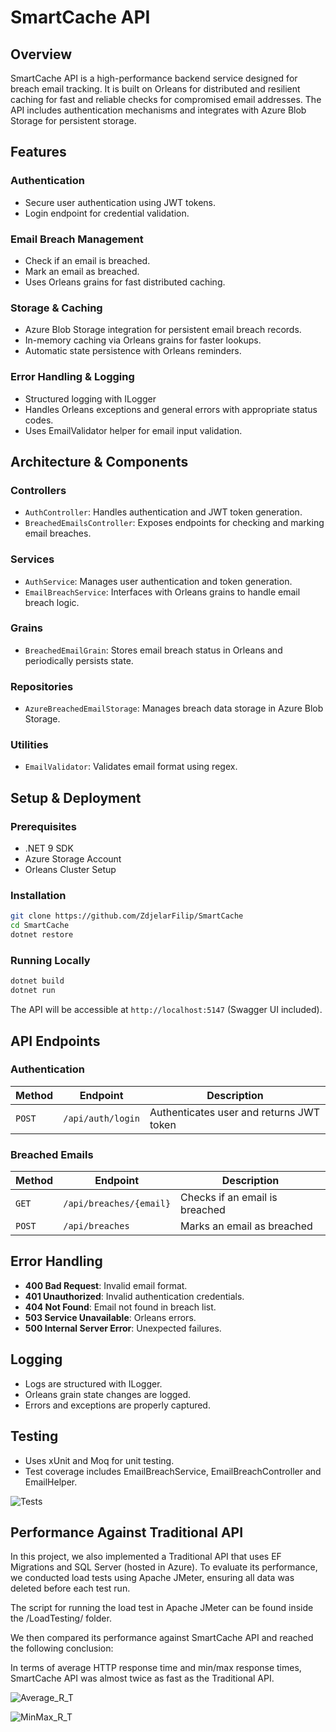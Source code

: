 # SmartCache API

## Overview
SmartCache API is a high-performance backend service designed for breach email tracking. It is built on Orleans for distributed and resilient caching for fast and reliable checks for compromised email addresses. The API includes authentication mechanisms and integrates with Azure Blob Storage for persistent storage.

## Features
### **Authentication**
- Secure user authentication using JWT tokens.
- Login endpoint for credential validation.

### **Email Breach Management**
- Check if an email is breached.
- Mark an email as breached.
- Uses Orleans grains for fast distributed caching.

### **Storage & Caching**
- Azure Blob Storage integration for persistent email breach records.
- In-memory caching via Orleans grains for faster lookups.
- Automatic state persistence with Orleans reminders.

### **Error Handling & Logging**
- Structured logging with ILogger
- Handles Orleans exceptions and general errors with appropriate status codes.
- Uses EmailValidator helper for email input validation.

## Architecture & Components
### **Controllers**
- `AuthController`: Handles authentication and JWT token generation.
- `BreachedEmailsController`: Exposes endpoints for checking and marking email breaches.

### **Services**
- `AuthService`: Manages user authentication and token generation.
- `EmailBreachService`: Interfaces with Orleans grains to handle email breach logic.

### **Grains**
- `BreachedEmailGrain`: Stores email breach status in Orleans and periodically persists state.

### **Repositories**
- `AzureBreachedEmailStorage`: Manages breach data storage in Azure Blob Storage.

### **Utilities**
- `EmailValidator`: Validates email format using regex.

## Setup & Deployment
### **Prerequisites**
- .NET 9 SDK
- Azure Storage Account
- Orleans Cluster Setup

### **Installation**
```sh
git clone https://github.com/ZdjelarFilip/SmartCache
cd SmartCache
dotnet restore
```

### **Running Locally**
```sh
dotnet build
dotnet run
```
The API will be accessible at `http://localhost:5147` (Swagger UI included).

## API Endpoints
### **Authentication**
| Method | Endpoint | Description |
|--------|------------|-------------|
| `POST` | `/api/auth/login` | Authenticates user and returns JWT token |

### **Breached Emails**
| Method | Endpoint | Description |
|--------|------------|-------------|
| `GET` | `/api/breaches/{email}` | Checks if an email is breached |
| `POST` | `/api/breaches` | Marks an email as breached |

## Error Handling
- **400 Bad Request**: Invalid email format.
- **401 Unauthorized**: Invalid authentication credentials.
- **404 Not Found**: Email not found in breach list.
- **503 Service Unavailable**: Orleans errors.
- **500 Internal Server Error**: Unexpected failures.

## Logging
- Logs are structured with ILogger.
- Orleans grain state changes are logged.
- Errors and exceptions are properly captured.

## Testing
- Uses xUnit and Moq for unit testing.
- Test coverage includes EmailBreachService, EmailBreachController and EmailHelper.

![Tests](https://i.imgur.com/1dX9Ajs.png)


## Performance Against Traditional API

In this project, we also implemented a Traditional API that uses EF Migrations and SQL Server (hosted in Azure). To evaluate its performance, we conducted load tests using Apache JMeter, ensuring all data was deleted before each test run.

The script for running the load test in Apache JMeter can be found inside the /LoadTesting/ folder.

We then compared its performance against SmartCache API and reached the following conclusion:

In terms of average HTTP response time and min/max response times, SmartCache API was almost twice as fast as the Traditional API.

![Average_R_T](https://i.imgur.com/g7rX5rq.png)


![MinMax_R_T](https://i.imgur.com/UaIDptL.png)
